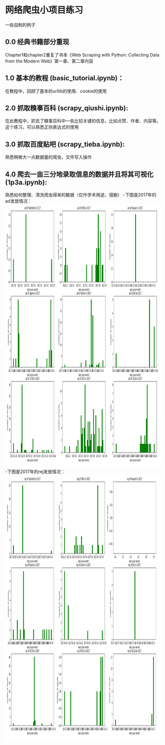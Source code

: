 # 网络爬虫小项目练习
一些自制的例子
## 0.0 经典书籍部分重现
Chapter1和chapter2重复了书本《Web Scraping with Python: Collecting Data from the Modern Web》第一章、第二章内容
## 1.0 基本的教程 (basic_tutorial.ipynb)：
在教程中，回顾了基本的urllib的使用、cookie的使用
## 2.0 抓取糗事百科 (scrapy_qiushi.ipynb):
在此教程中，抓去了糗事百科中一些比较关键的信息，比如点赞、作者、内容等。
这个练习，可以熟悉正则表达式的使用
## 3.0 抓取百度贴吧 (scrapy_tieba.ipynb):
熟悉稍微大一点数据量的爬虫，文件写入操作
## 4.0 爬去一亩三分地录取信息的数据并且将其可视化 (1p3a.ipynb):
熟悉如何整理、清洗爬虫得来的数据（仅作学术用途，侵删）
-下图是2017年的ad发放情况：
<img src="images/ad of 2017.png" style="width:1257px;height:851px;">
-下图是2017年的rej发放情况：
<img src="images/rej of 2017.png" style="width:1275px;height:860px;">
